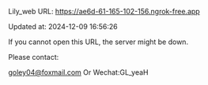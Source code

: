 Lily_web URL: https://ae6d-61-165-102-156.ngrok-free.app

Updated at: 2024-12-09 16:56:26

If you cannot open this URL, the server might be down.

Please contact: 

goley04@foxmail.com Or Wechat:GL_yeaH